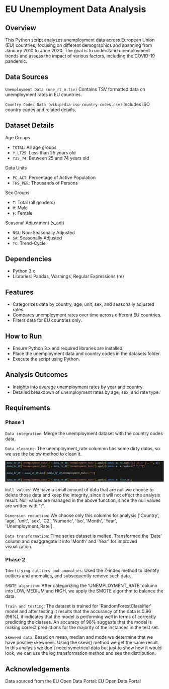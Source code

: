 # EU Unemployment Data Analysis
## Overview
This Python script analyzes unemployment data across European Union (EU) countries, focusing on different demographics and spanning from January 2010 to June 2020. The goal is to understand unemployment trends and assess the impact of various factors, including the COVID-19 pandemic.

## Data Sources
`Unemployment Data (une_rt_m.tsv)`
Contains TSV formatted data on unemployment rates in EU countries.

`Country Codes Data (wikipedia-iso-country-codes.csv)`
Includes ISO country codes and related details.

## Dataset Details
Age Groups
- `TOTAL`: All age groups
- `Y_LT25`: Less than 25 years old
- `Y25_74`: Between 25 and 74 years old

Data Units
- `PC_ACT`: Percentage of Active Population
- `THS_PER`: Thousands of Persons

Sex Groups
- `T`: Total (all genders)
- `M`: Male
- `F`: Female

Seasonal Adjustment (s_adj)
- `NSA`: Non-Seasonally Adjusted
- `SA`: Seasonally Adjusted
- `TC`: Trend-Cycle

## Dependencies
- Python 3.x
- Libraries: Pandas, Warnings, Regular Expressions (re)

## Features
- Categorizes data by country, age, unit, sex, and seasonally adjusted rates.
- Compares unemployment rates over time across different EU countries.
- Filters data for EU countries only.

## How to Run
- Ensure Python 3.x and required libraries are installed.
- Place the unemployment data and country codes in the datasets folder.
- Execute the script using Python.

## Analysis Outcomes
- Insights into average unemployment rates by year and country.
- Detailed breakdown of unemployment rates by age, sex, and rate type.

## Requirements
### Phase 1
`Data integration`: Merge the unemployment dataset with the country codes data.

`Data cleaning`: The unemployment_rate colummn has some dirty datas, so we use the below method to clean it.

![Alt text](image.png)

`Null values`: We have a small amount of data that are null we choose to delete those data and keep the integrity, since it will not effect the analysis result. Null values are managed in the above function, since the null values are written with ":".

`Dimension reduction`: We choose only this columns for analysis ['Country', 'age', 'unit', 'sex', 'C2', 'Numeric', 'Iso', 'Month', 'Year', 'Unemployment_Rate'].

`Data transformation`: Time series dataset is melted. Transformed the 'Date' column and deaggregate it into 'Month' and 'Year' for improved visualization.

### Phase 2
`Identifying outliers and anomalies`: Used the Z-index method to identify outliers and anomalies, and subsequently remove such data.

`SMOTE algorithm`: After categorizing the 'UNEMPLOYMENT_RATE' column into LOW, MEDIUM and HIGH, we apply the SMOTE algorithm to balance the data.

`Train and testing`: The dataset is trained for 'RandomForestClassifier' model and after testing it results that the accurancy of the data is 0.96 (96%), it indicates that the model is performing well in terms of correctly predicting the classes. An accuracy of 96% suggests that the model is making correct predictions for the majority of the instances in the test set.

`Skeweed data`: Based on mean, median and mode we determine that we have positive skewnees. Using the skew() method we get the same result. In this analysis we don't need symetrical data but just to show how it would look, we can use the log transformation method and see the distribution.

## Acknowledgements
Data sourced from the EU Open Data Portal: EU Open Data Portal